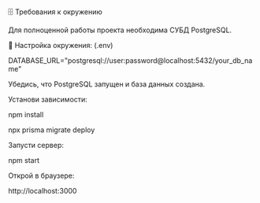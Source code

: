 🗄 Требования к окружению

Для полноценной работы проекта необходима СУБД PostgreSQL.

🔧 Настройка окружения: (.env)

DATABASE_URL="postgresql://user:password@localhost:5432/your_db_name"

Убедись, что PostgreSQL запущен и база данных создана.


Установи зависимости:

npm install

npx prisma migrate deploy

Запусти сервер:

npm start

Открой в браузере:

http://localhost:3000